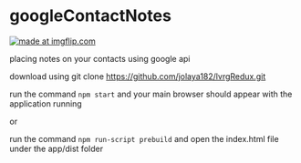 # googleContactNotes

<a href="https://imgflip.com/gif/3na715"><img src="https://i.imgflip.com/3na715.gif" title="made at imgflip.com"/></a>

placing notes on your contacts using google api

download using git clone https://github.com/jolaya182/lvrgRedux.git

run the command `npm start` and your main browser should appear with the application running

or

run the command `npm run-script prebuild` and open the index.html file under the app/dist folder
